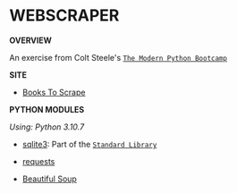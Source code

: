 # WEBSCRAPER

**OVERVIEW**

An exercise from Colt Steele's [`The Modern Python Bootcamp`](https://www.udemy.com/course/the-modern-python3-bootcamp/)

**SITE**

- [Books To Scrape](http://books.toscrape.com)

**PYTHON MODULES**

*Using: Python 3.10.7*

- [sqlite3](https://www.sqlite.org/index.html): Part of the [`Standard Library`](https://docs.python.org/3/library/index.html)

- [requests](https://requests.readthedocs.io/en/latest/)

- [Beautiful Soup](https://www.crummy.com/software/BeautifulSoup/bs4/doc/)